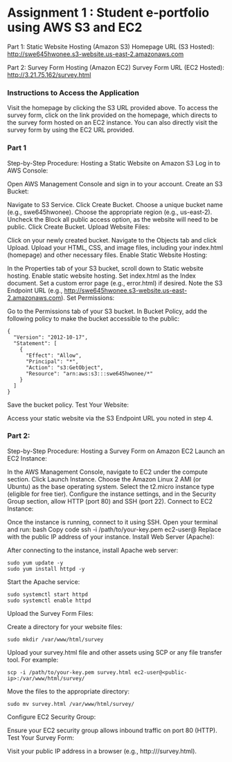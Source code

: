 # Assignment 1 : Student e-portfolio using AWS S3 and EC2

Part 1: Static Website Hosting (Amazon S3)
Homepage URL (S3 Hosted):
http://swe645hwonee.s3-website.us-east-2.amazonaws.com

Part 2: Survey Form Hosting (Amazon EC2)
Survey Form URL (EC2 Hosted):
http://3.21.75.162/survey.html

### Instructions to Access the Application
Visit the homepage by clicking the S3 URL provided above.
To access the survey form, click on the link provided on the homepage, which directs to the survey form hosted on an EC2 instance.
You can also directly visit the survey form by using the EC2 URL provided.

### Part 1
Step-by-Step Procedure: Hosting a Static Website on Amazon S3 
Log in to AWS Console:

Open AWS Management Console and sign in to your account.
Create an S3 Bucket:

Navigate to S3 Service.
Click Create Bucket.
Choose a unique bucket name (e.g., swe645hwonee).
Choose the appropriate region (e.g., us-east-2).
Uncheck the Block all public access option, as the website will need to be public.
Click Create Bucket.
Upload Website Files:

Click on your newly created bucket.
Navigate to the Objects tab and click Upload.
Upload your HTML, CSS, and image files, including your index.html (homepage) and other necessary files.
Enable Static Website Hosting:

In the Properties tab of your S3 bucket, scroll down to Static website hosting.
Enable static website hosting.
Set index.html as the Index document.
Set a custom error page (e.g., error.html) if desired.
Note the S3 Endpoint URL (e.g., http://swe645hwonee.s3-website.us-east-2.amazonaws.com).
Set Permissions:

Go to the Permissions tab of your S3 bucket.
In Bucket Policy, add the following policy to make the bucket accessible to the public:
```
{
  "Version": "2012-10-17",
  "Statement": [
    {
      "Effect": "Allow",
      "Principal": "*",
      "Action": "s3:GetObject",
      "Resource": "arn:aws:s3:::swe645hwonee/*"
    }
  ]
}
```
Save the bucket policy.
Test Your Website:

Access your static website via the S3 Endpoint URL you noted in step 4.

### Part 2: 

Step-by-Step Procedure: Hosting a Survey Form on Amazon EC2 
Launch an EC2 Instance:

In the AWS Management Console, navigate to EC2 under the compute section.
Click Launch Instance.
Choose the Amazon Linux 2 AMI (or Ubuntu) as the base operating system.
Select the t2.micro instance type (eligible for free tier).
Configure the instance settings, and in the Security Group section, allow HTTP (port 80) and SSH (port 22).
Connect to EC2 Instance:

Once the instance is running, connect to it using SSH. Open your terminal and run:
bash
Copy code
ssh -i /path/to/your-key.pem ec2-user@<public-ip>
Replace <public-ip> with the public IP address of your instance.
Install Web Server (Apache):

After connecting to the instance, install Apache web server:
```
sudo yum update -y
sudo yum install httpd -y
```
Start the Apache service:
```
sudo systemctl start httpd
sudo systemctl enable httpd
```
Upload the Survey Form Files:

Create a directory for your website files:
```
sudo mkdir /var/www/html/survey
```
Upload your survey.html file and other assets using SCP or any file transfer tool. For example:
```
scp -i /path/to/your-key.pem survey.html ec2-user@<public-ip>:/var/www/html/survey/
```
Move the files to the appropriate directory:
```
sudo mv survey.html /var/www/html/survey/
```
Configure EC2 Security Group:

Ensure your EC2 security group allows inbound traffic on port 80 (HTTP).
Test Your Survey Form:

Visit your public IP address in a browser (e.g., http://<public-ip>/survey.html).
